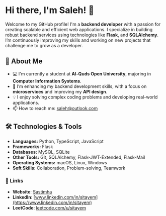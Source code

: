 # Hi there, I'm Saleh! 👋

Welcome to my GitHub profile! I'm a **backend developer** with a passion for creating scalable and efficient web applications. I specialize in building robust backend services using technologies like **Flask**, and **SQLAlchemy**. I’m continuously improving my skills and working on new projects that challenge me to grow as a developer.

## 🚀 About Me

- 💻 I'm currently a student at **Al-Quds Open University**, majoring in **Computer Information Systems**.
- 🌱 I’m enhancing my backend development skills, with a focus on **microservices** and improving my **API design**.
- 💡 I enjoy solving complex coding problems and developing real-world applications.
- 📫 How to reach me: saleh@outlook.com

## 🛠️ Technologies & Tools

- **Languages:** Python, TypeScript, JavaScript
- **Frameworks:** Flask
- **Databases:** MySQL, SQLite
- **Other Tools:** Git, SQLAlchemy, Flask-JWT-Extended, Flask-Mail
- **Operating Systems:** macOS, Linux, Windows
- **Soft Skills:** Collaboration, Problem-solving, Teamwork

### 🚀 Links

- **Website**: [Sastimha](https://www.sastimha.com)
- **LinkedIn**: [www.linkedin.com/in/sitayem](https://www.linkedin.com/in/sitayem)
- **LeetCode**: [leetcode.com/u/sitayem](https://leetcode.com/u/sitayem)
